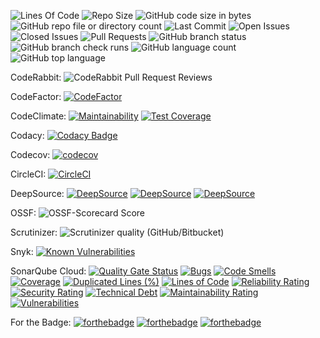 ![Lines Of Code](https://tokei.rs/b1/github/LCSOGthb/Tools)
![Repo Size](https://img.shields.io/github/repo-size/LCSOGthb/Tools)
![GitHub code size in bytes](https://img.shields.io/github/languages/code-size/LCSOGthb/Tools)
![GitHub repo file or directory count](https://img.shields.io/github/directory-file-count/LCSOGthb/Tools)
![Last Commit](https://img.shields.io/github/last-commit/LCSOGthb/Tools)
![Open Issues](https://img.shields.io/github/issues/LCSOGthb/Tools)
![Closed Issues](https://img.shields.io/github/issues-closed/LCSOGthb/Tools)
![Pull Requests](https://img.shields.io/github/issues-pr/LCSOGthb/Tools)
![GitHub branch status](https://img.shields.io/github/checks-status/LCSOGthb/Tools/main)
![GitHub branch check runs](https://img.shields.io/github/check-runs/LCSOGthb/Tools/main)
![GitHub language count](https://img.shields.io/github/languages/count/LCSOGthb/Tools)
![GitHub top language](https://img.shields.io/github/languages/top/LCSOGthb/Tools)

CodeRabbit:
![CodeRabbit Pull Request Reviews](https://img.shields.io/coderabbit/prs/github/LCSOGthb/Tools?utm_source=oss&utm_medium=github&utm_campaign=LCSOGthb%2FTools&labelColor=171717&color=FF570A&link=https%3A%2F%2Fcoderabbit.ai&label=CodeRabbit+Reviews)

CodeFactor:
[![CodeFactor](https://www.codefactor.io/repository/github/lcsogthb/tools/badge)](https://www.codefactor.io/repository/github/lcsogthb/tools)

CodeClimate:
[![Maintainability](https://api.codeclimate.com/v1/badges/99604814974f48ebd7ae/maintainability)](https://codeclimate.com/github/LCSOGthb/Tools/maintainability)
[![Test Coverage](https://api.codeclimate.com/v1/badges/99604814974f48ebd7ae/test_coverage)](https://codeclimate.com/github/LCSOGthb/Tools/test_coverage)

Codacy:
[![Codacy Badge](https://app.codacy.com/project/badge/Grade/25ad5a464bbe44f482075089cc12e767)](https://app.codacy.com/gh/LCSOGthb/Tools/dashboard?utm_source=gh&utm_medium=referral&utm_content=&utm_campaign=Badge_grade)

Codecov:
[![codecov](https://codecov.io/github/LCSOGthb/Tools/graph/badge.svg?token=Sb7NqvuWyJ)](https://codecov.io/github/LCSOGthb/Tools)

CircleCI:
[![CircleCI](https://dl.circleci.com/status-badge/img/circleci/RHrNWGk2MzsmewtzbbFmPY/47MTVR37cb1YA4zD7R3G74/tree/main.svg?style=svg)](https://dl.circleci.com/status-badge/redirect/circleci/RHrNWGk2MzsmewtzbbFmPY/47MTVR37cb1YA4zD7R3G74/tree/main)

DeepSource:
[![DeepSource](https://app.deepsource.com/gh/LCSOGthb/Tools.svg/?label=code+coverage&show_trend=true&token=CFTcVJWTKLXxGWq_c2TRIo-r)](https://app.deepsource.com/gh/LCSOGthb/Tools/)
[![DeepSource](https://app.deepsource.com/gh/LCSOGthb/Tools.svg/?label=active+issues&show_trend=true&token=CFTcVJWTKLXxGWq_c2TRIo-r)](https://app.deepsource.com/gh/LCSOGthb/Tools/)
[![DeepSource](https://app.deepsource.com/gh/LCSOGthb/Tools.svg/?label=resolved+issues&show_trend=true&token=CFTcVJWTKLXxGWq_c2TRIo-r)](https://app.deepsource.com/gh/LCSOGthb/Tools/)

OSSF:
![OSSF-Scorecard Score](https://img.shields.io/ossf-scorecard/github.com/LCSOGthb/Tools)

Scrutinizer:
![Scrutinizer quality (GitHub/Bitbucket)](https://img.shields.io/scrutinizer/quality/g/LCSOGthb/Tools)

Snyk:
[![Known Vulnerabilities](https://snyk.io/test/github/LCSOGthb/Tools/badge.svg)](https://snyk.io/test/github/LCSOGthb/Tools)

SonarQube Cloud:
[![Quality Gate Status](https://sonarcloud.io/api/project_badges/measure?project=LCSOGthb_Tools&metric=alert_status)](https://sonarcloud.io/summary/new_code?id=LCSOGthb_Tools)
[![Bugs](https://sonarcloud.io/api/project_badges/measure?project=LCSOGthb_Tools&metric=bugs)](https://sonarcloud.io/summary/new_code?id=LCSOGthb_Tools)
[![Code Smells](https://sonarcloud.io/api/project_badges/measure?project=LCSOGthb_Tools&metric=code_smells)](https://sonarcloud.io/summary/new_code?id=LCSOGthb_Tools)
[![Coverage](https://sonarcloud.io/api/project_badges/measure?project=LCSOGthb_Tools&metric=coverage)](https://sonarcloud.io/summary/new_code?id=LCSOGthb_Tools)
[![Duplicated Lines (%)](https://sonarcloud.io/api/project_badges/measure?project=LCSOGthb_Tools&metric=duplicated_lines_density)](https://sonarcloud.io/summary/new_code?id=LCSOGthb_Tools)
[![Lines of Code](https://sonarcloud.io/api/project_badges/measure?project=LCSOGthb_Tools&metric=ncloc)](https://sonarcloud.io/summary/new_code?id=LCSOGthb_Tools)
[![Reliability Rating](https://sonarcloud.io/api/project_badges/measure?project=LCSOGthb_Tools&metric=reliability_rating)](https://sonarcloud.io/summary/new_code?id=LCSOGthb_Tools)
[![Security Rating](https://sonarcloud.io/api/project_badges/measure?project=LCSOGthb_Tools&metric=security_rating)](https://sonarcloud.io/summary/new_code?id=LCSOGthb_Tools)
[![Technical Debt](https://sonarcloud.io/api/project_badges/measure?project=LCSOGthb_Tools&metric=sqale_index)](https://sonarcloud.io/summary/new_code?id=LCSOGthb_Tools)
[![Maintainability Rating](https://sonarcloud.io/api/project_badges/measure?project=LCSOGthb_Tools&metric=sqale_rating)](https://sonarcloud.io/summary/new_code?id=LCSOGthb_Tools)
[![Vulnerabilities](https://sonarcloud.io/api/project_badges/measure?project=LCSOGthb_Tools&metric=vulnerabilities)](https://sonarcloud.io/summary/new_code?id=LCSOGthb_Tools)

For the Badge:
[![forthebadge](https://forthebadge.com/images/badges/uses-html.svg)](https://forthebadge.com)
[![forthebadge](https://forthebadge.com/images/badges/uses-js.svg)](https://forthebadge.com)
[![forthebadge](https://forthebadge.com/images/badges/uses-css.svg)](https://forthebadge.com)

